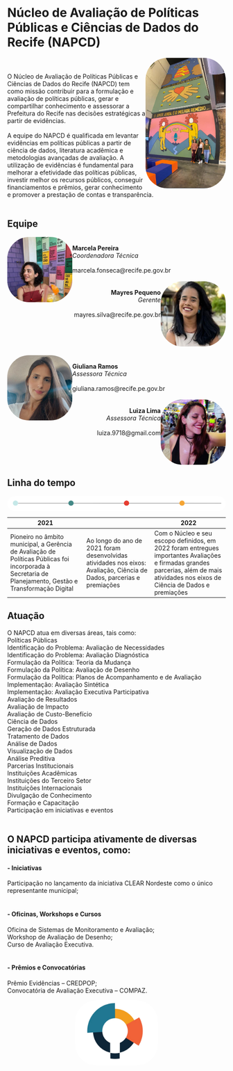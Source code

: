# Núcleo de Avaliação de Políticas Públicas e Ciências de Dados do Recife (NAPCD)

<img align="right" alt="marcela" height="300" style="border-radius:50px;" src="/img/motivacao.png">
<br><br>
O Núcleo de Avaliação de Políticas Públicas e Ciências de Dados do Recife (NAPCD) tem como missão contribuir para a formulação e avaliação de políticas públicas, gerar e compartilhar conhecimento e assessorar a Prefeitura do Recife nas decisões estratégicas a partir de evidências.
<br><br>
A equipe do NAPCD é qualificada em levantar evidências em políticas públicas a partir de ciência de dados, literatura acadêmica e metodologias avançadas de avaliação. A utilização de evidências é fundamental para melhorar a efetividade das políticas públicas, investir melhor os recursos públicos, conseguir financiamentos e prêmios, gerar conhecimento e promover a prestação de contas e transparência.
<br><br>

## Equipe

<div align="left">
  <img align="left" alt="marcela" height="150" style="border-radius:50px;" src="/img/marcela.jpg">
  <br>
  <b>Marcela Pereira</b>
  <br>
  <i>Coordenadora Técnica</i>
  <br><br>
  marcela.fonseca@recife.pe.gov.br
  </div>
<br>

<div align="right">
  <img align="right" alt="mayres" height="150" style="border-radius:50px;" src="/img/mayres.jpg">
  <br>
  <b>Mayres Pequeno</b>
  <br>
  <i>Gerente</i>
  <br><br>
  mayres.silva@recife.pe.gov.br
  <br><br><br><br><br>
  </div>
<br>

<div align="left">
  <img align="left" alt="giuliana" height="150" style="border-radius:50px;" src="/img/giuliana.jpeg">
  <br>
  <b>Giuliana Ramos</b>
  <br>
  <i>Assessora Técnica</i>
  <br><br>
  giuliana.ramos@recife.pe.gov.br
  </div>
<br>

<div align="right">
  <img align="right" alt="luiza" height="150" style="border-radius:50px;" src="/img/luiza.jpg">
  <br>
  <b>Luiza Lima</b>
  <br>
  <i>Assessora Técnica</i>
  <br><br>
  luiza.9718@gmail.com
  </div>
<br> 
  
<br><br>
## Linha do tempo
<img align="center" alt="linha do tempo" style="border-radius:50px;" src="/img/linha_do_tempo_horizontal.png">

| <b>2021</b> | | <b>2022</b> |
|------|------|------|
| Pioneiro no âmbito municipal, a Gerência de Avaliação de Políticas Públicas foi incorporada à Secretaria de Planejamento, Gestão e Transformação Digital | Ao longo do ano de 2021 foram desenvolvidas atividades nos eixos: Avaliação, Ciência de Dados, parcerias e premiações | Com o Núcleo e seu escopo definidos, em 2022 foram entregues importantes Avaliações e firmadas grandes parcerias, além de mais atividades nos eixos de Ciência de Dados e premiações |




## Atuação

O NAPCD atua em diversas áreas, tais como:
<br>
Políticas Públicas <br>
Identificação do Problema: Avaliação de Necessidades <br>
Identificação do Problema: Avaliação Diagnóstica <br>
Formulação da Política: Teoria da Mudança <br>
Formulação da Política: Avaliação de Desenho <br>
Formulação da Política: Planos de Acompanhamento e de Avaliação <br>
Implementação: Avaliação Sintética <br>
Implementação: Avaliação Executiva Participativa <br>
Avaliação de Resultados <br>
Avaliação de Impacto <br>
Avaliação de Custo-Benefício <br>
Ciência de Dados <br>
Geração de Dados Estruturada <br>
Tratamento de Dados <br>
Análise de Dados <br>
Visualização de Dados <br>
Análise Preditiva <br>
Parcerias Institucionais <br>
Instituições Acadêmicas <br>
Instituições do Terceiro Setor <br>
Instituições Internacionais <br>
Divulgação de Conhecimento <br>
Formação e Capacitação <br>
Participação em iniciativas e eventos <br> <br>

## O NAPCD participa ativamente de diversas iniciativas e eventos, como:

#### - Iniciativas <br>
Participação no lançamento da iniciativa CLEAR Nordeste como o único representante municipal; <br> <br>

#### - Oficinas, Workshops e Cursos <br>
Oficina de Sistemas de Monitoramento e Avaliação; <br>
Workshop de Avaliação de Desenho; <br>
Curso de Avaliação Executiva. <br> <br>

#### - Prêmios e Convocatórias <br>
Prêmio Evidências – CREDPOP; <br>
Convocatória de Avaliação Executiva – COMPAZ.

<div align="center">
  <img align="center" alt="logo_napcd" height="150" style="border-radius:50px;" src="/img/NAPCD LOGO VERSOES-00.png">
  </div>
